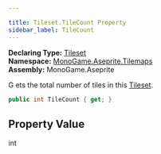```yaml
---

title: Tileset.TileCount Property
sidebar_label: TileCount
---
```

**Declaring Type:** [Tileset](../)  
**Namespace:** [MonoGame.Aseprite.Tilemaps](../../)  
**Assembly:** MonoGame.Aseprite

G   ets the total number of tiles in this [Tileset](../).

```csharp
public int TileCount { get; }
```

## Property Value

int


